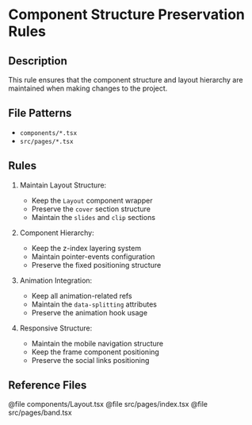 # Component Structure Preservation Rules

## Description

This rule ensures that the component structure and layout hierarchy are maintained when making changes to the project.

## File Patterns

- `components/*.tsx`
- `src/pages/*.tsx`

## Rules

1. Maintain Layout Structure:

   - Keep the `Layout` component wrapper
   - Preserve the `cover` section structure
   - Maintain the `slides` and `clip` sections

2. Component Hierarchy:

   - Keep the z-index layering system
   - Maintain pointer-events configuration
   - Preserve the fixed positioning structure

3. Animation Integration:

   - Keep all animation-related refs
   - Maintain the `data-splitting` attributes
   - Preserve the animation hook usage

4. Responsive Structure:
   - Maintain the mobile navigation structure
   - Keep the frame component positioning
   - Preserve the social links positioning

## Reference Files

@file components/Layout.tsx
@file src/pages/index.tsx
@file src/pages/band.tsx
